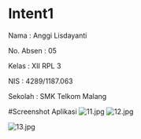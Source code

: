 # Intent1

Nama : Anggi Lisdayanti

No. Absen : 05

Kelas : XII RPL 3

NIS : 4289/1187.063

Sekolah : SMK Telkom Malang

#Screenshot Aplikasi
![11.jpg](https://docs.google.com/uc?id=0B0CFHk2H9RL8SExDLWdQZHhVM2M)
![12.jpg](https://docs.google.com/uc?id=0B0CFHk2H9RL8SE5oZVcwZ2FYNEk)


![13.jpg](https://docs.google.com/uc?id=0B0CFHk2H9RL8eWFVOVdsRVlEUFk)

